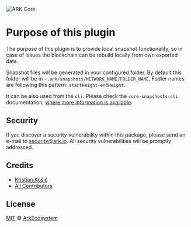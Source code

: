 ![ARK Core](https://i.imgur.com/1aP6F2o.png)

# Purpose of this plugin
The purpose of this plugin is to provide local snapshot functionality, so in case of issues the blockchain can be rebuild locally from own exported data.

Snapshot files will be generated in your configured folder. By default this folder will be in `~.ark/snapshots/NETWORK_NAME/FOLDER_NAME`.
Fodler names are following this pattern:  `startHeight-endHeight`.

It can be also used from the `cli`. Please check the `core-snapshosts-cli` documentation, [where more information is available](https://github.com/ArkEcosystem/core/blob/develop/packages/core-snapshots-cli/README.md).

## Security
If you discover a security vulnerability within this package, please send an e-mail to security@ark.io. All security vulnerabilities will be promptly addressed.

## Credits
- [Kristjan Košič](https://github.com/kristjank)
- [All Contributors](../../../../contributors)

## License
[MIT](LICENSE) © [ArkEcosystem](https://ark.io)
